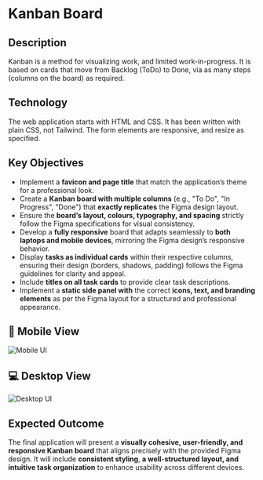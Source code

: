# Kanban Board

## Description
Kanban is a method for visualizing work, and limited work-in-progress. It is based on cards that move from Backlog (ToDo) to Done, via as many steps (columns on the board) as required.

## Technology
The web application starts with HTML and CSS. It has been written with plain CSS, not Tailwind. The form elements are responsive, and resize as specified.

## Key Objectives

- Implement a **favicon and page title** that match the application’s theme for a professional look.
- Create a **Kanban board with multiple columns** (e.g., "To Do", "In Progress", "Done") that **exactly replicates** the Figma design layout.
- Ensure the **board’s layout, colours, typography, and spacing** strictly follow the Figma specifications for visual consistency.
- Develop a **fully responsive** board that adapts seamlessly to **both laptops and mobile devices**, mirroring the Figma design’s responsive behavior.
- Display **tasks as individual cards** within their respective columns, ensuring their design (borders, shadows, padding) follows the Figma guidelines for clarity and appeal.
- Include **titles on all task cards** to provide clear task descriptions.
- Implement a **static side panel with** the correct **icons, text, and branding elements** as per the Figma layout for a structured and professional appearance.

## 📱 Mobile View

![Mobile UI](./explainer-images/JSL01_Mobile.png)

## 💻 Desktop View

![Desktop UI](./explainer-images/JSL01-Desktop.png)

## Expected Outcome

The final application will present a **visually cohesive, user-friendly, and responsive Kanban board** that aligns precisely with the provided Figma design. It will include **consistent styling**, **a well-structured layout, and intuitive task organization** to enhance usability across different devices.
